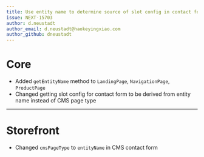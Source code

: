 ```yaml
---
title: Use entity name to determine source of slot config in contact form submit
issue: NEXT-15703
author: d.neustadt
author_email: d.neustadt@haokeyingxiao.com 
author_github: dneustadt
---
```

# Core
* Added `getEntityName` method to `LandingPage`, `NavigationPage`, `ProductPage`
* Changed getting slot config for contact form to be derived from entity name instead of CMS page type
___
# Storefront
* Changed `cmsPageType` to `entityName` in CMS contact form
